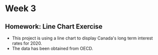# Week 3

## Homework: Line Chart Exercise
- This project is using a line chart to display Canada's long term interest rates for 2020.
- The data has been obtained from OECD.